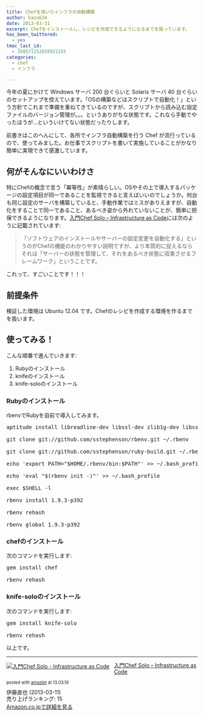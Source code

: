 ```yaml
---
title: Chefを用いたインフラの自動構築
author: kazu634
date: 2013-03-31
excerpt: Chefをインストールし、レシピを作成できるようになるまでを扱っています。
has_been_twittered:
  - yes
tmac_last_id:
  - 358571152655921155
categories:
  - chef
  - インフラ

---
```

今年の夏にかけて Windows サーバ 200 台ぐらいと Solaris サーバ 40 台ぐらいのセットアップを控えています。「OSの構築などはスクリプトで自動化！」という方針でこれまで準備を重ねてきているのですが、スクリプトから読み込む設定ファイルのバージョン管理が。。。というありがちな状態です。これなら手動でやったほうが…といういけてない状態だったりします。

前書きはこのへんにして、各所でインフラ自動構築を行う Chef が流行っているので、使ってみました。お仕事でスクリプトを書いて実施していることがかなり簡単に実現できて感激しています。

## 何がそんなにいいわけさ

特にChefの概念で言う「冪等性」が素晴らしい。OSやその上で導入するパッケージの設定項目が同一であることを監視できると言えばいいのでしょうか。何台も同じ設定のサーバを構築していると、手動作業ではミスがありえますが、自動化をすることで同一であること、あるべき姿から外れていないことが、簡単に担保できるようになります。<a href="https://www.amazon.co.jp/exec/obidos/ASIN/B00BSPH158/simsnes-22/ref=nosim/" onclick="__gaTracker('send', 'event', 'outbound-article', 'https://www.amazon.co.jp/exec/obidos/ASIN/B00BSPH158/simsnes-22/ref=nosim/', '入門Chef Solo &#8211; Infrastructure as Code');" target="_blank" name="amazletlink">入門Chef Solo &#8211; Infrastructure as Code</a>には次のように記載されています:

> 「ソフトウェアのインストールやサーバーの設定変更を自動化する」というのがChefの機能のわかりやすい説明ですが、より本質的に捉えるならそれは「サーバーの状態を管理して、それをあるべき状態に収束させるフレームワーク」ということです。

これって、すごいことです！！！

## 前提条件

検証した環境は Ubuntu 12.04 です。Chefのレシピを作成する環境を作るまでを扱います。

<!--more-->

## 使ってみる！

こんな順番で進んでいきます:

  1. Rubyのインストール
  2. knifeのインストール
  3. knife-soloのインストール

### Rubyのインストール

rbenvでRubyを自前で導入してみます。

<pre class="lang:sh decode:true" title="Ruby Installation">aptitude install libreadline-dev libssl-dev zlib1g-dev libssl1.0.0

git clone git://github.com/sstephenson/rbenv.git ~/.rbenv

git clone git://github.com/sstephenson/ruby-build.git ~/.rbenv/plugins/ruby-build

echo 'export PATH="$HOME/.rbenv/bin:$PATH"' &gt;&gt; ~/.bash_profile

echo 'eval "$(rbenv init -)"' &gt;&gt; ~/.bash_profile

exec $SHELL -l

rbenv install 1.9.3-p392

rbenv rehash

rbenv global 1.9.3-p392</pre>

### chefのインストール

次のコマンドを実行します:

<pre class="lang:sh decode:true" title="Chef installation">gem install chef

rbenv rehash</pre>

### knife-soloのインストール

次のコマンドを実行します:

<pre class="lang:sh decode:true" title="knife-solo installation">gem install knife-solo

rbenv rehash</pre>

以上です。

* * *

<div class="amazlet-box" style="margin-bottom: 0px;">
<div class="amazlet-image" style="float: left; margin: 0px 12px 1px 0px;">
<a href="https://www.amazon.co.jp/exec/obidos/ASIN/B00BSPH158/simsnes-22/ref=nosim/" onclick="__gaTracker('send', 'event', 'outbound-article', 'https://www.amazon.co.jp/exec/obidos/ASIN/B00BSPH158/simsnes-22/ref=nosim/', '');" target="_blank" name="amazletlink"><img style="border: none;" alt="入門Chef Solo - Infrastructure as Code" src="https://images-na.ssl-images-amazon.com/images/I/31u6VLGX2kL._SL160_.jpg" /></a>
</div>
  
<div class="amazlet-info" style="line-height: 120%; margin-bottom: 10px;">
<div class="amazlet-name" style="margin-bottom: 10px; line-height: 120%;">
<p>
<a href="https://www.amazon.co.jp/exec/obidos/ASIN/B00BSPH158/simsnes-22/ref=nosim/" onclick="__gaTracker('send', 'event', 'outbound-article', 'https://www.amazon.co.jp/exec/obidos/ASIN/B00BSPH158/simsnes-22/ref=nosim/', '入門Chef Solo &#8211; Infrastructure as Code');" target="_blank" name="amazletlink">入門Chef Solo &#8211; Infrastructure as Code</a>
</p>
      
<div class="amazlet-powered-date" style="font-size: 80%; margin-top: 5px; line-height: 120%;">
        posted with <a href="http://www.amazlet.com/" onclick="__gaTracker('send', 'event', 'outbound-article', 'http://www.amazlet.com/', 'amazlet');" title="amazlet"  target="_blank">amazlet</a> at 13.03.19
</div>
</div>
    
<div class="amazlet-detail">
      伊藤直也 (2013-03-11)<br /> 売り上げランキング: 15
</div>
    
<div class="amazlet-sub-info" style="float: left;">
<div class="amazlet-link" style="margin-top: 5px;">
<a href="https://www.amazon.co.jp/exec/obidos/ASIN/B00BSPH158/simsnes-22/ref=nosim/" onclick="__gaTracker('send', 'event', 'outbound-article', 'https://www.amazon.co.jp/exec/obidos/ASIN/B00BSPH158/simsnes-22/ref=nosim/', 'Amazon.co.jpで詳細を見る');" target="_blank" name="amazletlink">Amazon.co.jpで詳細を見る</a>
</div>
</div>
</div>
  
<div class="amazlet-footer" style="clear: left;">
</div>
</div>
